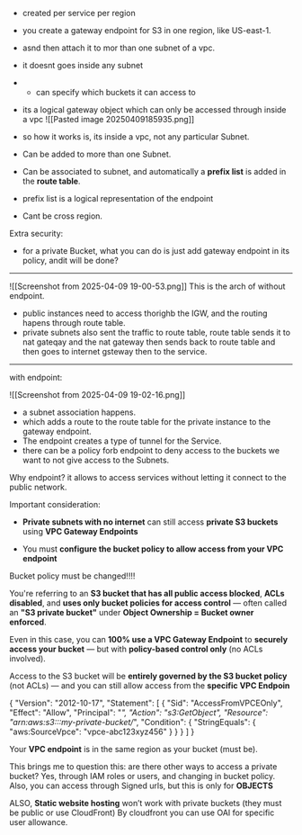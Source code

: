 
- created per service per region
- you create a gateway endpoint for S3 in one region, like US-east-1.
- asnd then attach it to mor than one subnet of a vpc.
- it doesnt goes inside any subnet
- - can specify which buckets it can access to
- its a logical gateway object which can only be accessed through inside a vpc
![[Pasted image 20250409185935.png]]

- so how it works is, its inside a vpc, not any particular Subnet.
- Can be added to more than one Subnet.
- Can be associated to subnet, and automatically a **prefix list** is added in the **route table**.
- prefix list is a logical representation of the endpoint
- Cant be cross region.

Extra security:
- for a private Bucket, what you can do is just add gateway endpoint in its policy, andit will  be done?



---
![[Screenshot from 2025-04-09 19-00-53.png]]
This is the arch of without endpoint.
- public instances need to access thorighb the IGW, and the routing hapens through route table.
- private subnets also sent the traffic to route table, route table sends it to nat gateqay and the nat gateway then sends back to route table and then goes to internet gsteway then to the service.

---
with endpoint:

![[Screenshot from 2025-04-09 19-02-16.png]]

- a subnet association happens.
- which adds a route to the route table for the private instance to the gateway endpoint.
- The endpoint creates a type of tunnel for the Service.
- there can be a policy forb endpoint to deny access to the buckets we want to not give access to the Subnets.


Why endpoint?
it allows to access services without letting it connect to the public network.


Important consideration:
- **Private subnets with no internet** can still access **private S3 buckets** using **VPC Gateway Endpoints**
    
- You must **configure the bucket policy to allow access from your VPC endpoint**


Bucket policy must be changed!!!!



You're referring to an **S3 bucket that has all public access blocked**, **ACLs disabled**, and **uses only bucket policies for access control** — often called an **"S3 private bucket"** under **Object Ownership = Bucket owner enforced**.

Even in this case, you can **100% use a VPC Gateway Endpoint** to **securely access your bucket** — but with **policy-based control only** (no ACLs involved).



Access to the S3 bucket will be **entirely governed by the S3 bucket policy** (not ACLs) — and you can still allow access from the **specific VPC Endpoin**


{
  "Version": "2012-10-17",
  "Statement": [
    {
      "Sid": "AccessFromVPCEOnly",
      "Effect": "Allow",
      "Principal": "*",
      "Action": "s3:GetObject",
      "Resource": "arn:aws:s3:::my-private-bucket/*",
      "Condition": {
        "StringEquals": {
          "aws:SourceVpce": "vpce-abc123xyz456"
        }
      }
    }
  ]
}


Your **VPC endpoint** is in the same region as your bucket (must be).




This brings me to question this:
are there other ways to access a private bucket?
Yes, through IAM roles or users, and changing in bucket policy.
Also, you can access through Signed urls, but this is only for **OBJECTS**


ALSO, **Static website hosting** won’t work with private buckets (they must be public or use CloudFront)
By cloudfront you can use OAI for specific user allowance.